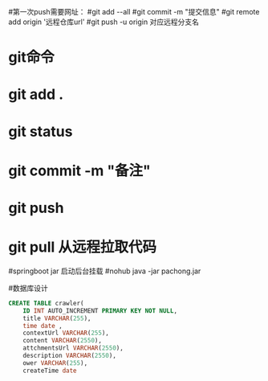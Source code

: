 #第一次push需要网址：
#git add --all
#git commit -m "提交信息"
#git remote add origin '远程仓库url'
#git push -u origin 对应远程分支名

# git命令
#  git add .
#  git status
#  git commit -m "备注"
#  git push
#  git pull 从远程拉取代码

#springboot jar 启动后台挂载
#nohub java -jar pachong.jar

#数据库设计
```sql
CREATE TABLE crawler(
    ID INT AUTO_INCREMENT PRIMARY KEY NOT NULL,
    title VARCHAR(255),
    time date ,
    contextUrl VARCHAR(255),
    content VARCHAR(2550),
    attchmentsUrl VARCHAR(2550),
    description VARCHAR(2550),
    ower VARCHAR(255),
    createTime date 
```